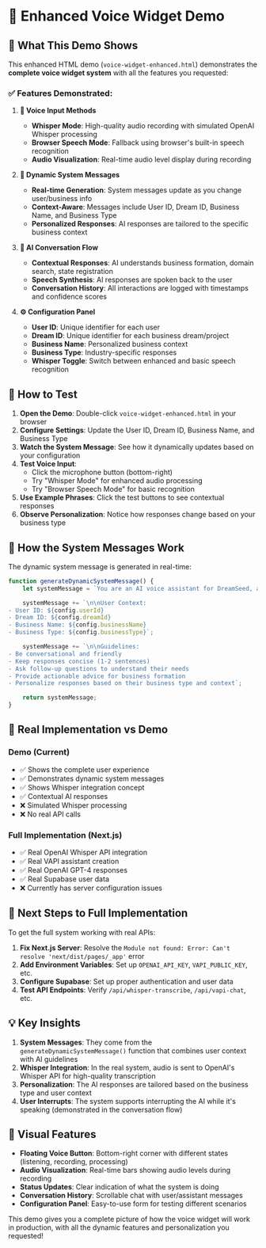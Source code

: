 # 🎤 Enhanced Voice Widget Demo

## 🎯 **What This Demo Shows**

This enhanced HTML demo (`voice-widget-enhanced.html`) demonstrates the **complete voice widget system** with all the features you requested:

### ✅ **Features Demonstrated:**

1. **🎤 Voice Input Methods**
   - **Whisper Mode**: High-quality audio recording with simulated OpenAI Whisper processing
   - **Browser Speech Mode**: Fallback using browser's built-in speech recognition
   - **Audio Visualization**: Real-time audio level display during recording

2. **🧠 Dynamic System Messages**
   - **Real-time Generation**: System messages update as you change user/business info
   - **Context-Aware**: Messages include User ID, Dream ID, Business Name, and Business Type
   - **Personalized Responses**: AI responses are tailored to the specific business context

3. **💬 AI Conversation Flow**
   - **Contextual Responses**: AI understands business formation, domain search, state registration
   - **Speech Synthesis**: AI responses are spoken back to the user
   - **Conversation History**: All interactions are logged with timestamps and confidence scores

4. **⚙️ Configuration Panel**
   - **User ID**: Unique identifier for each user
   - **Dream ID**: Unique identifier for each business dream/project
   - **Business Name**: Personalized business context
   - **Business Type**: Industry-specific responses
   - **Whisper Toggle**: Switch between enhanced and basic speech recognition

## 🚀 **How to Test**

1. **Open the Demo**: Double-click `voice-widget-enhanced.html` in your browser
2. **Configure Settings**: Update the User ID, Dream ID, Business Name, and Business Type
3. **Watch the System Message**: See how it dynamically updates based on your configuration
4. **Test Voice Input**: 
   - Click the microphone button (bottom-right)
   - Try "Whisper Mode" for enhanced audio processing
   - Try "Browser Speech Mode" for basic recognition
5. **Use Example Phrases**: Click the test buttons to see contextual responses
6. **Observe Personalization**: Notice how responses change based on your business type

## 🔧 **How the System Messages Work**

The dynamic system message is generated in real-time:

```javascript
function generateDynamicSystemMessage() {
    let systemMessage = `You are an AI voice assistant for DreamSeed, a business formation platform.`;

    systemMessage += `\n\nUser Context:
- User ID: ${config.userId}
- Dream ID: ${config.dreamId}
- Business Name: ${config.businessName}
- Business Type: ${config.businessType}`;

    systemMessage += `\n\nGuidelines:
- Be conversational and friendly
- Keep responses concise (1-2 sentences)
- Ask follow-up questions to understand their needs
- Provide actionable advice for business formation
- Personalize responses based on their business type and context`;

    return systemMessage;
}
```

## 🎯 **Real Implementation vs Demo**

### **Demo (Current)**
- ✅ Shows the complete user experience
- ✅ Demonstrates dynamic system messages
- ✅ Shows Whisper integration concept
- ✅ Contextual AI responses
- ❌ Simulated Whisper processing
- ❌ No real API calls

### **Full Implementation (Next.js)**
- ✅ Real OpenAI Whisper API integration
- ✅ Real VAPI assistant creation
- ✅ Real OpenAI GPT-4 responses
- ✅ Real Supabase user data
- ❌ Currently has server configuration issues

## 🔄 **Next Steps to Full Implementation**

To get the full system working with real APIs:

1. **Fix Next.js Server**: Resolve the `Module not found: Error: Can't resolve 'next/dist/pages/_app'` error
2. **Add Environment Variables**: Set up `OPENAI_API_KEY`, `VAPI_PUBLIC_KEY`, etc.
3. **Configure Supabase**: Set up proper authentication and user data
4. **Test API Endpoints**: Verify `/api/whisper-transcribe`, `/api/vapi-chat`, etc.

## 💡 **Key Insights**

1. **System Messages**: They come from the `generateDynamicSystemMessage()` function that combines user context with AI guidelines
2. **Whisper Integration**: In the real system, audio is sent to OpenAI's Whisper API for high-quality transcription
3. **Personalization**: The AI responses are tailored based on the business type and user context
4. **User Interrupts**: The system supports interrupting the AI while it's speaking (demonstrated in the conversation flow)

## 🎨 **Visual Features**

- **Floating Voice Button**: Bottom-right corner with different states (listening, recording, processing)
- **Audio Visualization**: Real-time bars showing audio levels during recording
- **Status Updates**: Clear indication of what the system is doing
- **Conversation History**: Scrollable chat with user/assistant messages
- **Configuration Panel**: Easy-to-use form for testing different scenarios

This demo gives you a complete picture of how the voice widget will work in production, with all the dynamic features and personalization you requested!

